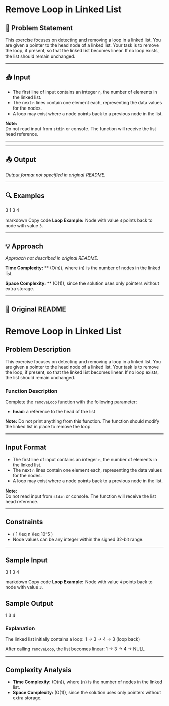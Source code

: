 # Remove Loop in Linked List

## 📝 Problem Statement

This exercise focuses on detecting and removing a loop in a linked list. You are given a pointer to the head node of a linked list. Your task is to remove the loop, if present, so that the linked list becomes linear. If no loop exists, the list should remain unchanged.

---

## 📥 Input

- The first line of input contains an integer `n`, the number of elements in the linked list.  
- The next `n` lines contain one element each, representing the data values for the nodes.  
- A loop may exist where a node points back to a previous node in the list.

**Note:**  
Do not read input from `stdin` or console. The function will receive the list head reference.

---

---

## 📤 Output

_Output format not specified in original README._

---

## 🔍 Examples

3
1
3
4

markdown
Copy code
**Loop Example:** Node with value `4` points back to node with value `3`.

---

## 💡 Approach

_Approach not described in original README._

**Time Complexity:** ** \(O(n)\), where \(n\) is the number of nodes in the linked list.

**Space Complexity:** ** \(O(1)\), since the solution uses only pointers without extra storage.

---

## 🔁 Original README

# Remove Loop in Linked List

## Problem Description
This exercise focuses on detecting and removing a loop in a linked list. You are given a pointer to the head node of a linked list. Your task is to remove the loop, if present, so that the linked list becomes linear. If no loop exists, the list should remain unchanged.

### Function Description
Complete the `removeLoop` function with the following parameter:

- **head**: a reference to the head of the list

**Note:** Do not print anything from this function. The function should modify the linked list in place to remove the loop.

---

## Input Format
- The first line of input contains an integer `n`, the number of elements in the linked list.  
- The next `n` lines contain one element each, representing the data values for the nodes.  
- A loop may exist where a node points back to a previous node in the list.

**Note:**  
Do not read input from `stdin` or console. The function will receive the list head reference.

---

## Constraints
- \( 1 \leq n \leq 10^5 \)  
- Node values can be any integer within the signed 32-bit range.  

---

## Sample Input
3
1
3
4

markdown
Copy code
**Loop Example:** Node with value `4` points back to node with value `3`.

## Sample Output
1 3 4

### Explanation
The linked list initially contains a loop:
1 -> 3 -> 4 -> 3 (loop back)

After calling `removeLoop`, the list becomes linear:
1 -> 3 -> 4 -> NULL

---

## Complexity Analysis
- **Time Complexity:** \(O(n)\), where \(n\) is the number of nodes in the linked list.  
- **Space Complexity:** \(O(1)\), since the solution uses only pointers without extra storage.
